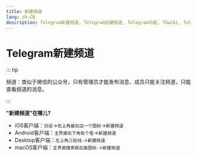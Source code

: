 ```yaml
---
title: 新建频道
lang: zh-CN
description: Telegram新建频道, Telegram创建频道, Telegram功能, TGwiki, Telegram知识库
---
```


# Telegram新建频道

::: tip

频道：类似于微信的公众号，只有管理员才能发布消息，成员只能关注频道，只能查看频道的消息。

:::

**"新建频道"在哪儿?**

- iOS客户端：`对话`->`右上角最右边一个图标`->`新建频道`
- Android客户端：`主界面右下角有个笔`->`新建频道`
- Desktop客户端：`左上角三短线-`>`新建频道`
- macOS客户端：`主界面搜索框后面图标-`>`新建频道`
